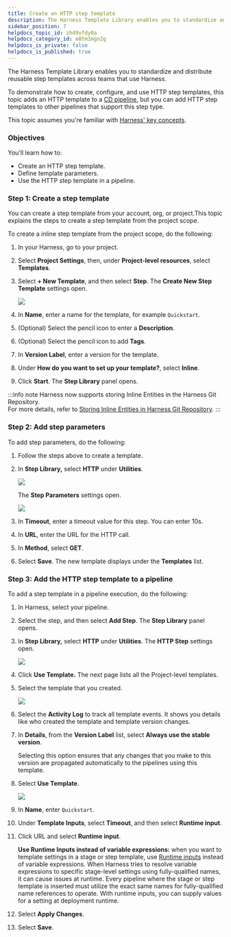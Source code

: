 ```yaml
---
title: Create an HTTP step template
description: The Harness Template Library enables you to standardize and distribute reusable step templates across teams that use Harness. This topic walks you through the steps to create an HTTP step template. O…
sidebar_position: 7
helpdocs_topic_id: zh49vfdy0a
helpdocs_category_id: m8tm1mgn2g
helpdocs_is_private: false
helpdocs_is_published: true
---
```


The Harness Template Library enables you to standardize and distribute reusable step templates across teams that use Harness.

To demonstrate how to create, configure, and use HTTP step templates, this topic adds an HTTP template to a [CD pipeline](/docs/category/cd-and-gitops-tutorials), but you can add HTTP step templates to other pipelines that support this step type.

This topic assumes you're familiar with [Harness' key concepts](../../first-gen/starthere-firstgen/harness-key-concepts.md).

### Objectives

You'll learn how to:

* Create an HTTP step template.
* Define template parameters.
* Use the HTTP step template in a pipeline.

### Step 1: Create a step template

You can create a step template from your account, org, or project. ​This topic explains the steps to create a step template from the project scope.

To create a inline step template from the project scope, do the following:

1. In your Harness, go to your project.
2. Select **Project Settings**, then, under **Project-level resources**, select **Templates**.
3. Select **+ New Template**, and then select **Step**. The **Create New Step Template** settings open.

   ![](./static/harness-template-library-35.png)

4. In **Name**, enter a name for the template, for example `Quickstart`.
5. (Optional) Select the pencil icon to enter a **Description**.
6. (Optional) Select the pencil icon to add **Tags**.
7. In **Version Label**, enter a version for the template.​
8. Under **How do you want to set up your template?**, select **Inline**.
9. Click **Start**. The **Step Library** panel opens.

:::info note
Harness now supports storing Inline Entities in the Harness Git Repository.  
For more details, refer to [Storing Inline Entities in Harness Git Repository](/docs/platform/git-experience/harness-code-inline.md).
:::


### Step 2: Add step parameters

To add step parameters, do the following:

1. Follow the steps above to create a template.
2. In **Step Library,** select **HTTP** under **Utilities**.

   ![](./static/harness-template-library-36.png)

   The **Step Parameters** settings open.

   ![](./static/harness-template-library-37.png)

3. In **Timeout**, enter a timeout value for this step. You can enter 10s.
4. In **URL**, enter the URL for the HTTP call.
5. In **Method**, select **GET**.
6. Select **Save**. The new template displays under the **Templates** list.

### Step 3: Add the HTTP step template to a pipeline

To add a step template in a pipeline execution, do the following:

1. In Harness, select your pipeline.
2. Select the step, and then select **Add Step**. The **Step Library** panel opens.
3. In **Step Library,** select **HTTP** under **Utilities**. The **HTTP Step** settings open.

   ![](./static/harness-template-library-38.png)

4. Click **Use Template.** The next page lists all the Project-level templates.
5. Select the template that you created.

   ![](./static/harness-template-library-39.png)

6. Select the **Activity Log** to track all template events. It shows you details like who created the template and template version changes.
7. In **Details**, from the **Version Label** list, select **Always use the stable version**.

   Selecting this option ensures that any changes that you make to this version are propagated automatically to the pipelines using this template.

8. Select **Use Template**.

   ![](./static/harness-template-library-40.png)

9. In **Name**, enter `Quickstart`.

10. Under **Template Inputs**, select **Timeout**, and then select **Runtime input**.

11. Click URL and select **Runtime input**.

    **Use Runtime Inputs instead of variable expressions:** when you want to template settings in a stage or step template, use [Runtime inputs](../variables-and-expressions/runtime-inputs.md) instead of variable expressions. When Harness tries to resolve variable expressions to specific stage-level settings using fully-qualified names, it can cause issues at runtime. Every pipeline where the stage or step template is inserted must utilize the exact same names for fully-qualified name references to operate. With runtime inputs, you can supply values for a setting at deployment runtime.
   
12. Select **Apply Changes**.
13. Select **Save**.
